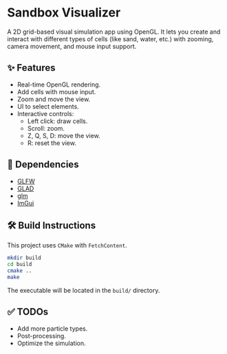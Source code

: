 # Sandbox Visualizer

A 2D grid-based visual simulation app using OpenGL. It lets you create and interact with different types of cells (like
sand, water, etc.) with zooming, camera movement, and mouse input support.

## ✨ Features

- Real-time OpenGL rendering.
- Add cells with mouse input.
- Zoom and move the view.
- UI to select elements.
- Interactive controls:
    - Left click: draw cells.
    - Scroll: zoom.
    - Z, Q, S, D: move the view.
    - R: reset the view.

## 🧱 Dependencies

- [GLFW](https://www.glfw.org/)
- [GLAD](https://glad.dav1d.de/)
- [glm](https://github.com/g-truc/glm)
- [ImGui](https://github.com/ocornut/imgui)

## 🛠️ Build Instructions

This project uses `CMake` with `FetchContent`.

```bash
mkdir build
cd build
cmake ..
make
```

The executable will be located in the `build/` directory.

## ✅ TODOs

- Add more particle types.
- Post-processing.
- Optimize the simulation.


